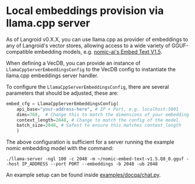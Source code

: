 # Local embeddings provision via llama.cpp server

As of Langroid v0.X.X, you can use llama.cpp as provider of embeddings
to any of Langroid's vector stores, allowing access to a wide variety of
GGUF-compatible embedding models, e.g. [nomic-ai's Embed Text V1.5](https://huggingface.co/nomic-ai/nomic-embed-text-v1.5-GGUF).

When defining a VecDB, you can provide an instance of 
`LlamaCppServerEmbeddingsConfig` to the VecDB config to instantiate
the llama.cpp embeddings server handler.

To configure the `LlamaCppServerEmbeddingsConfig`, there are several
parameters that should be adjusted, these are:

```python
embed_cfg = LlamaCppServerEmbeddingsConfig(
    api_base="your-address-here", # IP + Port, e.g. localhost:5001
    dims=768,  # Change this to match the dimensions of your embedding model
    context_length=2048, # Change to match the config of the model.
    batch_size=2048, # Safest to ensure this matches context_length
    )
```

The above configuration is sufficient for a server running the example
nomic embedding model with the command:
```
./llama-server -ngl 100 -c 2048 -m ~/nomic-embed-text-v1.5.Q8_0.gguf --host IP_ADDRESS --port PORT --embeddings -b 2048 -ub 2048
```

An example setup can be found inside [examples/docqa/chat.py](https://github.com/langroid/langroid/blob/main/examples/docqa/chat.py).

